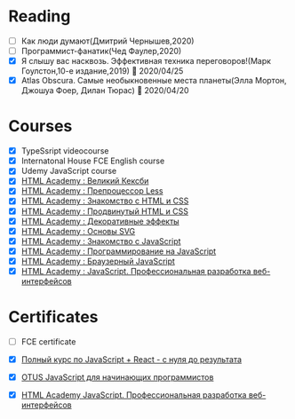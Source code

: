 # Reading

- [ ] Как люди думают(Дмитрий Чернышев,2020)
- [ ] Программист-фанатик(Чед Фаулер,2020)
- [x] Я слышу вас насквозь. Эффективная техника переговоров!(Марк Гоулстон,10-е издание,2019) :blue_book: 2020/04/25
- [x] Atlas Obscura. Самые необыкновенные места планеты(Элла Мортон, Джошуа Фоер, Дилан Тюрас) :blue_book: 2020/04/20

# Courses
- [x] TypeSsript videocourse
- [x] Internatonal House FCE English course
- [x] Udemy JavaScript course
- [x] [HTML Academy : Великий Кексби](https://htmlacademy.ru/courses/keksby)
- [x] [HTML Academy : Препроцессор Less](https://htmlacademy.ru/courses/less)
- [x] [HTML Academy : Знакомство с HTML и CSS](https://htmlacademy.ru/courses/basic-html-css)
- [x] [HTML Academy : Продвинутый HTML и CSS](https://htmlacademy.ru/courses/advanced-html-css)
- [x] [HTML Academy : Декоративные эффекты](https://htmlacademy.ru/courses/decoration)
- [x] [HTML Academy : Основы SVG](https://htmlacademy.ru/courses/svg)
- [x] [HTML Academy : Знакомство с JavaScript](https://htmlacademy.ru/courses/basic-javascript)
- [x] [HTML Academy : Программирование на JavaScript](https://htmlacademy.ru/courses/javascript)
- [x] [HTML Academy : Браузерный JavaScript](https://htmlacademy.ru/courses/javascript-in-browser)
- [x] [HTML Academy : JavaScript. Профессиональная разработка веб-интерфейсов](https://up.htmlacademy.ru/javascript/20)

# Certificates
- [ ] FCE certificate
- [x] [Полный курс по JavaScript + React - с нуля до результата](https://github.com/marustas/misc/blob/master/certificates/udemy_certificate.jpg)
- [x] [OTUS JavaScript для начинающих программистов](https://github.com/marustas/misc/blob/master/certificates/OTUS_JavaScript_for_beginners.pdf) 
- [x] [HTML Academy JavaScript. Профессиональная разработка веб-интерфейсов](https://github.com/marustas/misc/blob/master/certificates/HTML_ACADEMY_JS_Professional_Development_of_Web_Interfaces.pdf)


